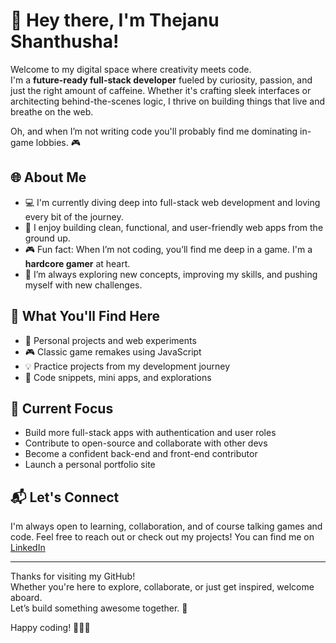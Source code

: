 # 👋 Hey there, I'm Thejanu Shanthusha!

Welcome to my digital space where creativity meets code.  
I'm a **future-ready full-stack developer** fueled by curiosity, passion, and just the right amount of caffeine. Whether it's crafting sleek interfaces or architecting behind-the-scenes logic, I thrive on building things that live and breathe on the web.

Oh, and when I’m not writing code you'll probably find me dominating in-game lobbies. 🎮

## 🌐 About Me

- 💻 I'm currently diving deep into full-stack web development and loving every bit of the journey.
- 🎯 I enjoy building clean, functional, and user-friendly web apps from the ground up.
- 🎮 Fun fact: When I’m not coding, you’ll find me deep in a game. I'm a **hardcore gamer** at heart.
- 🚀 I’m always exploring new concepts, improving my skills, and pushing myself with new challenges.

## 🧠 What You'll Find Here

- 📁 Personal projects and web experiments  
- 🎮 Classic game remakes using JavaScript  
- 💡 Practice projects from my development journey  
- 🧪 Code snippets, mini apps, and explorations

## 🚀 Current Focus

- Build more full-stack apps with authentication and user roles  
- Contribute to open-source and collaborate with other devs  
- Become a confident back-end and front-end contributor
- Launch a personal portfolio site

## 📬 Let's Connect

I'm always open to learning, collaboration, and of course talking games and code. Feel free to reach out or check out my projects!
You can find me on [LinkedIn](https://www.linkedin.com/) <!-- Add your real link here -->


---


Thanks for visiting my GitHub!  
Whether you're here to explore, collaborate, or just get inspired, welcome aboard.  
Let’s build something awesome together. 🚀

Happy coding! 👨‍💻✨

